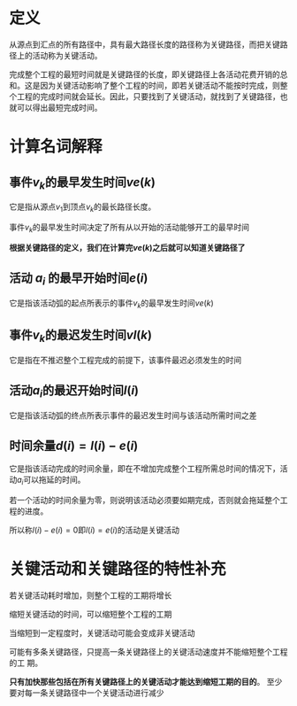 # 定义

从源点到汇点的所有路径中，具有最大路径长度的路径称为关键路径，而把关键路径上的活动称为关键活动。

完成整个工程的最短时间就是关键路径的长度，即关键路径上各活动花费开销的总和。这是因为关键活动影响了整个工程的时间，即若关键活动不能按时完成，则整个工程的完成时间就会延长。因此，只要找到了关键活动，就找到了关键路径，也就可以得出最短完成时间。

# 计算名词解释

## 事件$v_k$的最早发生时间$ve(k)$

它是指从源点$v_1$到顶点$v_k$的最长路径长度。

事件$v_k$的最早发生时间决定了所有从以开始的活动能够开工的最早时间

**根据关键路径的定义，我们在计算完$ve(k)$之后就可以知道关键路径了**

## 活动 $a_i$ 的最早开始时间$e(i)$

它是指该活动弧的起点所表示的事件$v_k$的最早发生时间$ve(k)$

## 事件$v_k$的最迟发生时间$vl(k)$

它是指在不推迟整个工程完成的前提下，该事件最迟必须发生的时间

## 活动$a_i$的最迟开始时间$l(i)$

它是指该活动弧的终点所表示事件的最迟发生时间与该活动所需时间之差

## 时间余量$d(i) = l(i)-e(i)$

它是指该活动完成的时间余量，即在不增加完成整个工程所需总时间的情况下，活动$a_i$可以拖延的时间。

若一个活动的时间余量为零，则说明该活动必须要如期完成，否则就会拖延整个工程的进度。

所以称$l(i)-e(i)=0$即$l(i) = e(i)$的活动是关键活动

# 关键活动和关键路径的特性补充

若关键活动耗时增加，则整个工程的工期将增长

缩短关键活动的时间，可以缩短整个工程的工期

当缩短到一定程度时，关键活动可能会变成非关键活动

可能有多条关键路径，只提高一条关键路径上的关键活动速度并不能缩短整个工程的工
期。

**只有加快那些包括在所有关键路径上的关键活动才能达到缩短工期的目的**。
至少要对每一条关键路径中一个关键活动进行减少
